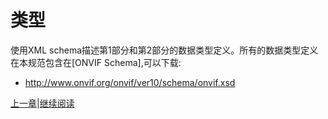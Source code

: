 # 类型

使用XML schema描述第1部分和第2部分的数据类型定义。所有的数据类型定义在本规范包含在[ONVIF Schema],可以下载:

 * http://www.onvif.org/onvif/ver10/schema/onvif.xsd


[上一章](05.03.md)|[继续阅读](05.05.md)